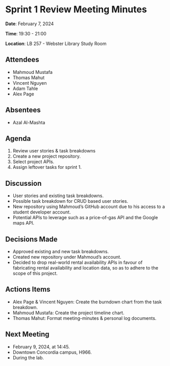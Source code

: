 # Sprint 1 Review Meeting Minutes

**Date**: February 7, 2024

**Time**: 19:30 - 21:00

**Location**: LB 257 - Webster Library Study Room

## Attendees

- Mahmoud Mustafa
- Thomas Mahut
- Vincent Nguyen
- Adam Tahle
- Alex Page

## Absentees

- Azal Al-Mashta

## Agenda

1. Review user stories & task breakdowns
2. Create a new project repository.
3. Select project APIs.
4. Assign leftover tasks for sprint 1.

## Discussion

- User stories and existing task breakdowns.
- Possible task breakdown for CRUD based user stories.
- New repository using Mahmoud’s GitHub account due to his access to a student developer account.
- Potential APIs to leverage such as a price-of-gas API and the Google maps API.

## Decisions Made

- Approved existing and new task breakdowns.
- Created new repository under Mahmoud’s account.
- Decided to drop real-world rental availability APIs in favour of fabricating rental availability and location data, so as to adhere to the scope of this project.

## Actions Items

- Alex Page & Vincent Nguyen: Create the burndown chart from the task breakdown.
- Mahmoud Mustafa: Create the project timeline chart.
- Thomas Mahut: Format meeting-minutes & personal log documents.

## Next Meeting

- February 9, 2024, at 14:45.
- Downtown Concordia campus, H966.
- During the lab.
